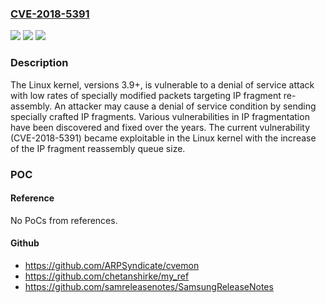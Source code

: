 ### [CVE-2018-5391](https://cve.mitre.org/cgi-bin/cvename.cgi?name=CVE-2018-5391)
![](https://img.shields.io/static/v1?label=Product&message=Kernel&color=blue)
![](https://img.shields.io/static/v1?label=Version&message=3.93.9%20&color=brighgreen)
![](https://img.shields.io/static/v1?label=Vulnerability&message=CWE-400&color=brighgreen)

### Description

The Linux kernel, versions 3.9+, is vulnerable to a denial of service attack with low rates of specially modified packets targeting IP fragment re-assembly. An attacker may cause a denial of service condition by sending specially crafted IP fragments. Various vulnerabilities in IP fragmentation have been discovered and fixed over the years. The current vulnerability (CVE-2018-5391) became exploitable in the Linux kernel with the increase of the IP fragment reassembly queue size.

### POC

#### Reference
No PoCs from references.

#### Github
- https://github.com/ARPSyndicate/cvemon
- https://github.com/chetanshirke/my_ref
- https://github.com/samreleasenotes/SamsungReleaseNotes

